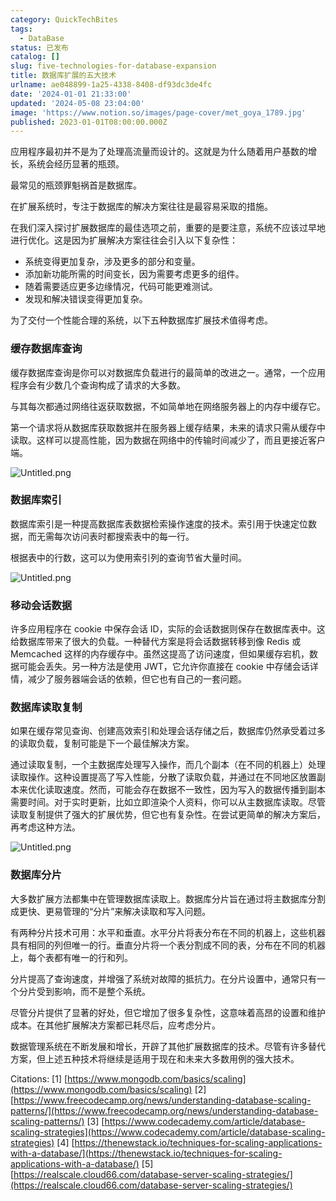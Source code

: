 ```yaml
---
category: QuickTechBites
tags:
  - DataBase
status: 已发布
catalog: []
slug: five-technologies-for-database-expansion
title: 数据库扩展的五大技术
urlname: ae048899-1a25-4338-8408-df93dc3de4fc
date: '2024-01-01 21:33:00'
updated: '2024-05-08 23:04:00'
image: 'https://www.notion.so/images/page-cover/met_goya_1789.jpg'
published: 2023-01-01T08:00:00.000Z
---
```


应用程序最初并不是为了处理高流量而设计的。这就是为什么随着用户基数的增长，系统会经历显著的瓶颈。


最常见的瓶颈罪魁祸首是数据库。


在扩展系统时，专注于数据库的解决方案往往是最容易采取的措施。


在我们深入探讨扩展数据库的最佳选项之前，重要的是要注意，系统不应该过早地进行优化。这是因为扩展解决方案往往会引入以下复杂性：

- 系统变得更加复杂，涉及更多的部分和变量。
- 添加新功能所需的时间变长，因为需要考虑更多的组件。
- 随着需要适应更多边缘情况，代码可能更难测试。
- 发现和解决错误变得更加复杂。

为了交付一个性能合理的系统，以下五种数据库扩展技术值得考虑。


### **缓存数据库查询**


缓存数据库查询是你可以对数据库负载进行的最简单的改进之一。通常，一个应用程序会有少数几个查询构成了请求的大多数。


与其每次都通过网络往返获取数据，不如简单地在网络服务器上的内存中缓存它。


第一个请求将从数据库获取数据并在服务器上缓存结果，未来的请求只需从缓存中读取。这样可以提高性能，因为数据在网络中的传输时间减少了，而且更接近客户端。


![Untitled.png](https://prod-files-secure.s3.us-west-2.amazonaws.com/5d24fe63-e567-4804-86f9-9fdc62e13082/90ccd300-8cb4-4392-a93f-76f7d0b7f352/Untitled.png?X-Amz-Algorithm=AWS4-HMAC-SHA256&X-Amz-Content-Sha256=UNSIGNED-PAYLOAD&X-Amz-Credential=ASIAZI2LB4664PA6ZDAH%2F20250202%2Fus-west-2%2Fs3%2Faws4_request&X-Amz-Date=20250202T053501Z&X-Amz-Expires=3600&X-Amz-Security-Token=IQoJb3JpZ2luX2VjENz%2F%2F%2F%2F%2F%2F%2F%2F%2F%2FwEaCXVzLXdlc3QtMiJHMEUCIAclEnLn0vyq50Pbo%2FGqxiRewPb7k5VHn7CbuiINAzBiAiEA2cUg2g1f0X6p4LPC6Uz4dM1z%2FV8d%2BV8EnFyjKcAjfcIqiAQI5f%2F%2F%2F%2F%2F%2F%2F%2F%2F%2FARAAGgw2Mzc0MjMxODM4MDUiDPIKj0C5PgC7FCJirSrcA8ZvlSL3aqU0iqzLMXMj5b1jzwM2NwbUveJWnUVTCea1PF2OdhkimGqmKxhES7oq3wVORyA%2FfKyxZIq63F6XIXURWllr%2B6Yu1Vn9rf9SmjirrvyO0elangm6OXgvMXHbZteZO8ORyXP%2BOUxYMA3NZ3O3DTxTbcYSKLWulbAEoAhvihYDasr25qv2qEB58iJl%2BiXcEa966Qj3oVvH0ZY4MJ1%2FMQynV1AMEDs8oiTaPc3CxuTXXuc0GgEKtp%2FHqCWENkN2CkHqx0DlcnWbp27Q3xwTCh%2Bz%2F3a7EVsYnsN3CNUFmo6yP8Ud%2BI1x%2FCDUdUt9FCpy6cXiEXBHArwffX7hry%2FB76WnDs7FT2cUOmIae2e9c%2FHvyrY%2FLblnRaI2vicBelgeJuXAUX8l0GrDXlSuWqMmR6%2F4cBbl9dekCsie35%2BXo8B31e6Q4ldZMYaAD6rGRM77ciYEkr7Hu%2BbDR%2BGpkaDWgtwvBAATyXjgYnJ8L3AJlURHZsnZDBKdEJrJBMb6drFdXsP2NKd1wm6ydmp%2FtUMEdXRgL3%2BVFFnBofCSqThR6%2FUY4e2QPFLfPl6TOrEku%2F7jG%2FONsGMlrACyUaz4xlvSeq%2F3GOpLEDjVXV7DDGslx4b0Frq7aoErD5LRMLTh%2B7wGOqUB%2ByCcJdlsL2KtYXCi5baiTcdHfOQ6wsMbMWIDHYhfaitiV%2F7%2B9S%2F%2Fm3zM8Y2QczTu8ywcZi4Tc%2FiFRaM6pNu2EXW0VTzs2U4mIdyezOCUYyjYNhQSh%2BVtSQBpZxKBwFbPRWJ%2Bl2OB6aBBzqnCznPNG4SiTJ%2BsViq6DYrKkPrNwNnBEJ9semcYuDHUSOmKNIm9ZflnfWrOdyrYqtW1JYxw509vCbYO&X-Amz-Signature=80b3ab05820e5444fdbb6682f88e74b64547dde0dedc5cea1942939eb088587c&X-Amz-SignedHeaders=host&x-id=GetObject)


### **数据库索引**


数据库索引是一种提高数据库表数据检索操作速度的技术。索引用于快速定位数据，而无需每次访问表时都搜索表中的每一行。


根据表中的行数，这可以为使用索引列的查询节省大量时间。


![Untitled.png](https://prod-files-secure.s3.us-west-2.amazonaws.com/5d24fe63-e567-4804-86f9-9fdc62e13082/d4109739-24f9-4adf-abd6-8eec0d12f3c8/Untitled.png?X-Amz-Algorithm=AWS4-HMAC-SHA256&X-Amz-Content-Sha256=UNSIGNED-PAYLOAD&X-Amz-Credential=ASIAZI2LB4664PA6ZDAH%2F20250202%2Fus-west-2%2Fs3%2Faws4_request&X-Amz-Date=20250202T053501Z&X-Amz-Expires=3600&X-Amz-Security-Token=IQoJb3JpZ2luX2VjENz%2F%2F%2F%2F%2F%2F%2F%2F%2F%2FwEaCXVzLXdlc3QtMiJHMEUCIAclEnLn0vyq50Pbo%2FGqxiRewPb7k5VHn7CbuiINAzBiAiEA2cUg2g1f0X6p4LPC6Uz4dM1z%2FV8d%2BV8EnFyjKcAjfcIqiAQI5f%2F%2F%2F%2F%2F%2F%2F%2F%2F%2FARAAGgw2Mzc0MjMxODM4MDUiDPIKj0C5PgC7FCJirSrcA8ZvlSL3aqU0iqzLMXMj5b1jzwM2NwbUveJWnUVTCea1PF2OdhkimGqmKxhES7oq3wVORyA%2FfKyxZIq63F6XIXURWllr%2B6Yu1Vn9rf9SmjirrvyO0elangm6OXgvMXHbZteZO8ORyXP%2BOUxYMA3NZ3O3DTxTbcYSKLWulbAEoAhvihYDasr25qv2qEB58iJl%2BiXcEa966Qj3oVvH0ZY4MJ1%2FMQynV1AMEDs8oiTaPc3CxuTXXuc0GgEKtp%2FHqCWENkN2CkHqx0DlcnWbp27Q3xwTCh%2Bz%2F3a7EVsYnsN3CNUFmo6yP8Ud%2BI1x%2FCDUdUt9FCpy6cXiEXBHArwffX7hry%2FB76WnDs7FT2cUOmIae2e9c%2FHvyrY%2FLblnRaI2vicBelgeJuXAUX8l0GrDXlSuWqMmR6%2F4cBbl9dekCsie35%2BXo8B31e6Q4ldZMYaAD6rGRM77ciYEkr7Hu%2BbDR%2BGpkaDWgtwvBAATyXjgYnJ8L3AJlURHZsnZDBKdEJrJBMb6drFdXsP2NKd1wm6ydmp%2FtUMEdXRgL3%2BVFFnBofCSqThR6%2FUY4e2QPFLfPl6TOrEku%2F7jG%2FONsGMlrACyUaz4xlvSeq%2F3GOpLEDjVXV7DDGslx4b0Frq7aoErD5LRMLTh%2B7wGOqUB%2ByCcJdlsL2KtYXCi5baiTcdHfOQ6wsMbMWIDHYhfaitiV%2F7%2B9S%2F%2Fm3zM8Y2QczTu8ywcZi4Tc%2FiFRaM6pNu2EXW0VTzs2U4mIdyezOCUYyjYNhQSh%2BVtSQBpZxKBwFbPRWJ%2Bl2OB6aBBzqnCznPNG4SiTJ%2BsViq6DYrKkPrNwNnBEJ9semcYuDHUSOmKNIm9ZflnfWrOdyrYqtW1JYxw509vCbYO&X-Amz-Signature=71f0587a807126609455331fa51af128abb8a0df82db79324ce3c9f79b48eda5&X-Amz-SignedHeaders=host&x-id=GetObject)


### **移动会话数据**


许多应用程序在 cookie 中保存会话 ID，实际的会话数据则保存在数据库表中。这给数据库带来了很大的负载。一种替代方案是将会话数据转移到像 Redis 或 Memcached 这样的内存缓存中。虽然这提高了访问速度，但如果缓存宕机，数据可能会丢失。另一种方法是使用 JWT，它允许你直接在 cookie 中存储会话详情，减少了服务器端会话的依赖，但它也有自己的一套问题。


### **数据库读取复制**


如果在缓存常见查询、创建高效索引和处理会话存储之后，数据库仍然承受着过多的读取负载，复制可能是下一个最佳解决方案。


通过读取复制，一个主数据库处理写入操作，而几个副本（在不同的机器上）处理读取操作。这种设置提高了写入性能，分散了读取负载，并通过在不同地区放置副本来优化读取速度。然而，可能会存在数据不一致性，因为写入的数据传播到副本需要时间。对于实时更新，比如立即渲染个人资料，你可以从主数据库读取。尽管读取复制提供了强大的扩展优势，但它也有复杂性。在尝试更简单的解决方案后，再考虑这种方法。


![Untitled.png](https://prod-files-secure.s3.us-west-2.amazonaws.com/5d24fe63-e567-4804-86f9-9fdc62e13082/24928cbe-8502-42c3-8c51-57b72171cc67/Untitled.png?X-Amz-Algorithm=AWS4-HMAC-SHA256&X-Amz-Content-Sha256=UNSIGNED-PAYLOAD&X-Amz-Credential=ASIAZI2LB4664PA6ZDAH%2F20250202%2Fus-west-2%2Fs3%2Faws4_request&X-Amz-Date=20250202T053501Z&X-Amz-Expires=3600&X-Amz-Security-Token=IQoJb3JpZ2luX2VjENz%2F%2F%2F%2F%2F%2F%2F%2F%2F%2FwEaCXVzLXdlc3QtMiJHMEUCIAclEnLn0vyq50Pbo%2FGqxiRewPb7k5VHn7CbuiINAzBiAiEA2cUg2g1f0X6p4LPC6Uz4dM1z%2FV8d%2BV8EnFyjKcAjfcIqiAQI5f%2F%2F%2F%2F%2F%2F%2F%2F%2F%2FARAAGgw2Mzc0MjMxODM4MDUiDPIKj0C5PgC7FCJirSrcA8ZvlSL3aqU0iqzLMXMj5b1jzwM2NwbUveJWnUVTCea1PF2OdhkimGqmKxhES7oq3wVORyA%2FfKyxZIq63F6XIXURWllr%2B6Yu1Vn9rf9SmjirrvyO0elangm6OXgvMXHbZteZO8ORyXP%2BOUxYMA3NZ3O3DTxTbcYSKLWulbAEoAhvihYDasr25qv2qEB58iJl%2BiXcEa966Qj3oVvH0ZY4MJ1%2FMQynV1AMEDs8oiTaPc3CxuTXXuc0GgEKtp%2FHqCWENkN2CkHqx0DlcnWbp27Q3xwTCh%2Bz%2F3a7EVsYnsN3CNUFmo6yP8Ud%2BI1x%2FCDUdUt9FCpy6cXiEXBHArwffX7hry%2FB76WnDs7FT2cUOmIae2e9c%2FHvyrY%2FLblnRaI2vicBelgeJuXAUX8l0GrDXlSuWqMmR6%2F4cBbl9dekCsie35%2BXo8B31e6Q4ldZMYaAD6rGRM77ciYEkr7Hu%2BbDR%2BGpkaDWgtwvBAATyXjgYnJ8L3AJlURHZsnZDBKdEJrJBMb6drFdXsP2NKd1wm6ydmp%2FtUMEdXRgL3%2BVFFnBofCSqThR6%2FUY4e2QPFLfPl6TOrEku%2F7jG%2FONsGMlrACyUaz4xlvSeq%2F3GOpLEDjVXV7DDGslx4b0Frq7aoErD5LRMLTh%2B7wGOqUB%2ByCcJdlsL2KtYXCi5baiTcdHfOQ6wsMbMWIDHYhfaitiV%2F7%2B9S%2F%2Fm3zM8Y2QczTu8ywcZi4Tc%2FiFRaM6pNu2EXW0VTzs2U4mIdyezOCUYyjYNhQSh%2BVtSQBpZxKBwFbPRWJ%2Bl2OB6aBBzqnCznPNG4SiTJ%2BsViq6DYrKkPrNwNnBEJ9semcYuDHUSOmKNIm9ZflnfWrOdyrYqtW1JYxw509vCbYO&X-Amz-Signature=6ab565b3c491b9ffae23e31a8eb2331f1c579ee5777eff868990864402d299d3&X-Amz-SignedHeaders=host&x-id=GetObject)


### **数据库分片**


大多数扩展方法都集中在管理数据库读取上。数据库分片旨在通过将主数据库分割成更快、更易管理的“分片”来解决读取和写入问题。


有两种分片技术可用：水平和垂直。水平分片将表分布在不同的机器上，这些机器具有相同的列但唯一的行。垂直分片将一个表分割成不同的表，分布在不同的机器上，每个表都有唯一的行和列。


分片提高了查询速度，并增强了系统对故障的抵抗力。在分片设置中，通常只有一个分片受到影响，而不是整个系统。


尽管分片提供了显著的好处，但它增加了很多复杂性，这意味着高昂的设置和维护成本。在其他扩展解决方案都已耗尽后，应考虑分片。


数据管理系统在不断发展和增长，开辟了其他扩展数据库的技术。尽管有许多替代方案，但上述五种技术将继续是适用于现在和未来大多数用例的强大技术。


Citations:
[1] [https://www.mongodb.com/basics/scaling](https://www.mongodb.com/basics/scaling)
[2] [https://www.freecodecamp.org/news/understanding-database-scaling-patterns/](https://www.freecodecamp.org/news/understanding-database-scaling-patterns/)
[3] [https://www.codecademy.com/article/database-scaling-strategies](https://www.codecademy.com/article/database-scaling-strategies)
[4] [https://thenewstack.io/techniques-for-scaling-applications-with-a-database/](https://thenewstack.io/techniques-for-scaling-applications-with-a-database/)
[5] [https://realscale.cloud66.com/database-server-scaling-strategies/](https://realscale.cloud66.com/database-server-scaling-strategies/)

